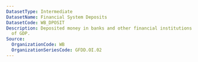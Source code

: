 ```yaml
---
DatasetType: Intermediate
DatasetName: Financial System Deposits
DatasetCode: WB_DPOSIT
Description: Deposited money in banks and other financial institutions as a percentage
  of GDP.
Source:
  OrganizationCode: WB
  OrganizationSeriesCode: GFDD.OI.02
---
```


